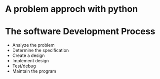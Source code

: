 # A problem approch with python

# The software Development Process
- Analyze the problem
- Determine the specification
- Create a design 
- Implement design
- Test/debug
- Maintain the program
